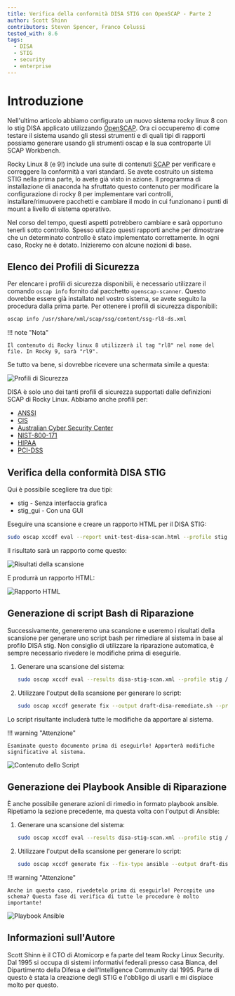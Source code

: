 ```yaml
---
title: Verifica della conformità DISA STIG con OpenSCAP - Parte 2
author: Scott Shinn
contributors: Steven Spencer, Franco Colussi
tested_with: 8.6
tags:
  - DISA
  - STIG
  - security
  - enterprise
---
```


# Introduzione

Nell'ultimo articolo abbiamo configurato un nuovo sistema rocky linux 8 con lo stig DISA applicato utilizzando [OpenSCAP](https://www.openscap.org). Ora ci occuperemo di come testare il sistema usando gli stessi strumenti e di quali tipi di rapporti possiamo generare usando gli strumenti oscap e la sua controparte UI SCAP Workbench.

Rocky Linux 8 (e 9!) include una suite di contenuti [SCAP](https://csrc.nist.gov/projects/security-content-automation-protocol) per verificare e correggere la conformità a vari standard. Se avete costruito un sistema STIG nella prima parte, lo avete già visto in azione. Il programma di installazione di anaconda ha sfruttato questo contenuto per modificare la configurazione di rocky 8 per implementare vari controlli, installare/rimuovere pacchetti e cambiare il modo in cui funzionano i punti di mount a livello di sistema operativo.

Nel corso del tempo, questi aspetti potrebbero cambiare e sarà opportuno tenerli sotto controllo. Spesso utilizzo questi rapporti anche per dimostrare che un determinato controllo è stato implementato correttamente. In ogni caso, Rocky ne è dotato. Inizieremo con alcune nozioni di base.

## Elenco dei Profili di Sicurezza

Per elencare i profili di sicurezza disponibili, è necessario utilizzare il comando `oscap info` fornito dal pacchetto `openscap-scanner`. Questo dovrebbe essere già installato nel vostro sistema, se avete seguito la procedura dalla prima parte.  Per ottenere i profili di sicurezza disponibili:

```bash
oscap info /usr/share/xml/scap/ssg/content/ssg-rl8-ds.xml
```

!!! note "Nota"

    Il contenuto di Rocky linux 8 utilizzerà il tag "rl8" nel nome del file. In Rocky 9, sarà "rl9".

Se tutto va bene, si dovrebbe ricevere una schermata simile a questa:

![Profili di Sicurezza](images/disa_stig_pt2_img1.jpg)

DISA è solo uno dei tanti profili di sicurezza supportati dalle definizioni SCAP di Rocky Linux. Abbiamo anche profili per:

* [ANSSI](https://cyber.gouv.fr/en)
* [CIS](https://cisecurity.org)
* [Australian Cyber Security Center](https://cyber.gov.au)
* [NIST-800-171](https://csrc.nist.gov/publications/detail/sp/800-171/rev-2/final)
* [HIPAA](https://www.hhs.gov/hipaa/for-professionals/security/laws-regulations/index.html)
* [PCI-DSS](https://www.pcisecuritystandards.org/)

## Verifica della conformità DISA STIG

Qui è possibile scegliere tra due tipi:

* stig - Senza interfaccia grafica
* stig_gui - Con una GUI

Eseguire una scansione e creare un rapporto HTML per il DISA STIG:

```bash
sudo oscap xccdf eval --report unit-test-disa-scan.html --profile stig /usr/share/xml/scap/ssg/content/ssg-rl8-ds.xml
```

Il risultato sarà un rapporto come questo:

![Risultati della scansione](images/disa_stig_pt2_img2.jpg)

E produrrà un rapporto HTML:

![Rapporto HTML](images/disa_stig_pt2_img3.jpg)

## Generazione di script Bash di Riparazione

Successivamente, genereremo una scansione e useremo i risultati della scansione per generare uno script bash per rimediare al sistema in base al profilo DISA stig. Non consiglio di utilizzare la riparazione automatica, è sempre necessario rivedere le modifiche prima di eseguirle.

1) Generare una scansione del sistema:

    ```bash
    sudo oscap xccdf eval --results disa-stig-scan.xml --profile stig /usr/share/xml/scap/ssg/content/ssg-rl8-ds.xml
    ```

2) Utilizzare l'output della scansione per generare lo script:

    ```bash
    sudo oscap xccdf generate fix --output draft-disa-remediate.sh --profile stig disa-stig-scan.xml
    ```

Lo script risultante includerà tutte le modifiche da apportare al sistema.

!!! warning "Attenzione"

    Esaminate questo documento prima di eseguirlo! Apporterà modifiche significative al sistema.

![Contenuto dello Script](images/disa_stig_pt2_img4.jpg)

## Generazione dei Playbook Ansible di Riparazione

È anche possibile generare azioni di rimedio in formato playbook ansible. Ripetiamo la sezione precedente, ma questa volta con l'output di Ansible:

1) Generare una scansione del sistema:

    ```bash
    sudo oscap xccdf eval --results disa-stig-scan.xml --profile stig /usr/share/xml/scap/ssg/content/ssg-rl8-ds.xml
    ```

2) Utilizzare l'output della scansione per generare lo script:

    ```bash
    sudo oscap xccdf generate fix --fix-type ansible --output draft-disa-remediate.yml --profile stig disa-stig-scan.xml
    ```

!!! warning "Attenzione"

    Anche in questo caso, rivedetelo prima di eseguirlo! Percepite uno schema? Questa fase di verifica di tutte le procedure è molto importante!

![Playbook Ansible](images/disa_stig_pt2_img5.jpg)

## Informazioni sull'Autore

Scott Shinn è il CTO di Atomicorp e fa parte del team Rocky Linux Security. Dal 1995 si occupa di sistemi informativi federali presso casa Bianca, del Dipartimento della Difesa e dell'Intelligence Community dal 1995. Parte di questo è stata la creazione degli STIG e l'obbligo di usarli e mi dispiace molto per questo.
